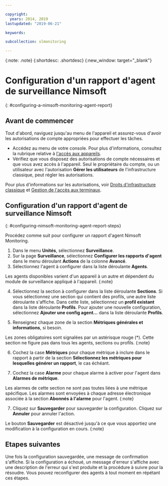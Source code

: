 ```yaml
---

copyright:
  years: 2014, 2019
lastupdated: "2019-06-21"

keywords:

subcollection: slmonitoring

---
```


{:note: .note}
{:shortdesc: .shortdesc}
{:new_window: target="_blank"}

# Configuration d'un rapport d'agent de surveillance Nimsoft
{: #configuring-a-nimsoft-monitoring-agent-report}

## Avant de commencer

Tout d'abord, naviguez jusqu'au menu de l'appareil et assurez-vous d'avoir les autorisations de compte appropriées pour effectuer les tâches.

* Accédez au menu de votre console. Pour plus d'informations, consultez la rubrique relative à [l'accès aux appareils](/docs/infrastructure/SLmonitoring?topic=virtual-servers-navigating-devices).
* Vérifiez que vous disposez des autorisations de compte nécessaires et que vous avez accès à l'appareil. Seul le propriétaire du compte, ou un utilisateur avec l'autorisation **Gérer les utilisateurs** de l'infrastructure classique, peut régler les autorisations.

Pour plus d'informations sur les autorisations, voir [Droits d'infrastructure classique](/docs/iam?topic=iam-infrapermission#infrapermission) et [Gestion de l'accès aux terminaux](/docs/vsi?topic=virtual-servers-managing-device-access).

## Configuration d'un rapport d'agent de surveillance Nimsoft
{: #configuring-nimsoft-monitoring-agent-report-steps}

Procédez comme suit pour configurer un rapport d'agent Nimsoft Monitoring.

1. Dans le menu **Unités**, sélectionnez **Surveillance**.
2. Sur la page **Surveillance**, sélectionnez **Configurer les rapports d'agent** dans le menu déroulant **Actions** de la colonne **Avancé**.
3. Sélectionnez l'agent à configurer dans la liste déroulante **Agents**.
  
  Les agents disponibles varient d'un appareil à un autre et dépendent du module de surveillance appliqué à l'appareil.
  {:note}

4. Sélectionnez la section à configurer dans la liste déroulante **Sections**. Si vous sélectionnez une section qui contient des profils, une autre liste déroulante s'affiche. Dans cette liste, sélectionnez un **profil existant** dans la liste déroulante **Profils**. Pour ajouter une nouvelle configuration, sélectionnez **Ajouter une config agent...** dans la liste déroulante **Profils**.

5. Renseignez chaque zone de la section **Métriques générales et informations**, si besoin.
  
  Les zones obligatoires sont signalées par un astérisque rouge (*). Cette section ne figure pas dans tous les agents, sections ou profils.
  {:note}

6. Cochez la case **Métriques** pour chaque métrique à inclure dans le rapport à partir de la section **Sélectionnez les métriques pour lesquelles générer un rapport**, le cas échéant.

7. Cochez la case **Alarme** pour chaque alarme à activer pour l'agent dans **Alarmes de métrique**.

  Les alarmes de cette section ne sont pas toutes liées à une métrique spécifique. Les alarmes sont envoyées à chaque adresse électronique associée à la section **Abonnés à l'alarme** pour l'agent.
  {:note}

7. Cliquez sur **Sauvegarder** pour sauvegarder la configuration. Cliquez sur **Annuler** pour annuler l'action.
  
  Le bouton **Sauvegarder** est désactivé jusqu'à ce que vous apportiez une modification à la configuration en cours.
  {:note}

## Etapes suivantes

Une fois la configuration sauvegardée, une message de confirmation s'affiche. Si la configuration a échoué, un message d'erreur s'affiche avec une description de l'erreur qui s'est produite et la procédure à suivre pour la résoudre. Vous pouvez reconfigurer des agents à tout moment en répétant ces étapes.
